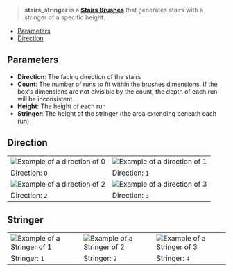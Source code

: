 > **stairs_stringer** is a **[Stairs Brushes](Stairs-Brushes)** that generates stairs with a stringer of a specific height.

- [Parameters](#parameters)
- [Direction](#direction)

## Parameters

- **Direction**: The facing direction of the stairs
- **Count**: The number of runs to fit within the brushes dimensions. If the box's dimensions are not divisible by the count, the depth of each run will be inconsistent.
- **Height**: The height of each run
- **Stringer**: The height of the stringer (the area extending beneath each run)

## Direction

<table>
    <tr>
        <td width="50%"><img src="https://s3.amazonaws.com/misc.lachlanmcdonald.com/magicavoxel-shaders/0.10.3/stairs_stringer_direction0.png" alt="Example of a direction of 0"></td>
        <td width="50%"><img src="https://s3.amazonaws.com/misc.lachlanmcdonald.com/magicavoxel-shaders/0.10.3/stairs_stringer_direction1.png" alt="Example of a direction of 1"></td>
    </tr>
    <tr>
        <td>Direction: <code>0</code></td>
        <td>Direction: <code>1</code></td>
    </tr>
    <tr>
        <td width="50%"><img src="https://s3.amazonaws.com/misc.lachlanmcdonald.com/magicavoxel-shaders/0.10.3/stairs_stringer_direction2.png" alt="Example of a direction of 2"></td>
        <td width="50%"><img src="https://s3.amazonaws.com/misc.lachlanmcdonald.com/magicavoxel-shaders/0.10.3/stairs_stringer_direction3.png" alt="Example of a direction of 3"></td>
    </tr>
    <tr>
        <td>Direction: <code>2</code></td>
        <td>Direction: <code>3</code></td>
    </tr>
</table>

## Stringer

<table>
    <tr>
        <td width="33%"><img src="https://s3.amazonaws.com/misc.lachlanmcdonald.com/magicavoxel-shaders/0.10.3/stairs_stringer_stringer1.png" alt="Example of a Stringer of 1"></td>
        <td width="33%"><img src="https://s3.amazonaws.com/misc.lachlanmcdonald.com/magicavoxel-shaders/0.10.3/stairs_stringer_stringer2.png" alt="Example of a Stringer of 2"></td>
        <td width="33%"><img src="https://s3.amazonaws.com/misc.lachlanmcdonald.com/magicavoxel-shaders/0.10.3/stairs_stringer_stringer4.png" alt="Example of a Stringer of 3"></td>
    </tr>
    <tr>
        <td>Stringer: <code>1</code></td>
        <td>Stringer: <code>2</code></td>
        <td>Stringer: <code>4</code></td>
    </tr>
</table>
